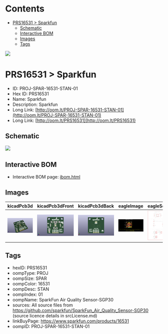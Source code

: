 



Contents
========

* [PRS16531 > Sparkfun](#prs16531--sparkfun)
	* [Schematic](#schematic)
	* [Interactive BOM](#interactive-bom)
	* [Images](#images)
	* [Tags](#tags)
  
![][im]
# PRS16531 > Sparkfun

- ID: PROJ-SPAR-16531-STAN-01
- Hex ID: PRS16531
- Name: Sparkfun
- Description: Sparkfun
- Long Link: [http://oom.lt/PROJ-SPAR-16531-STAN-01](http://oom.lt/PROJ-SPAR-16531-STAN-01)
- Long Link: [http://oom.lt/PRS16531](http://oom.lt/PRS16531)

## Schematic
  
![][schem]
## Interactive BOM

- Interactive BOM page: [ibom.html](https://htmlpreview.github.io/?https://github.com/oomlout/oomlout_OOMP_projects/blob/main/PROJ-SPAR-16531-STAN-01/kicad/bom/ibom.html)

## Images
  
  

|kicadPcb3d|kicadPcb3dFront|kicadPcb3dBack|eagleImage|eagleSchemImage|
| :---: | :---: | :---: | :---: | :---: |
|[![kicadPcb3d](kicadPcb3d_140.png)](kicadPcb3d.png)|[![kicadPcb3dFront](kicadPcb3dFront_140.png)](kicadPcb3dFront.png)|[![kicadPcb3dBack](kicadPcb3dBack_140.png)](kicadPcb3dBack.png)|[![eagleImage](eagleImage_140.png)](eagleImage.png)|[![eagleSchemImage](eagleSchemImage_140.png)](eagleSchemImage.png)|

## Tags

- hexID: PRS16531
- oompType: PROJ
- oompSize: SPAR
- oompColor: 16531
- oompDesc: STAN
- oompIndex: 01
- oompName: SparkFun Air Quality Sensor-SGP30
- sources: All source files from https://github.com/sparkfun/SparkFun_Air_Quality_Sensor-SGP30 (source licence details in srcLicense.md)
- linkBuyPage: https://www.sparkfun.com/products/16531
- oompID: PROJ-SPAR-16531-STAN-01



[im]: kicadPcb3d_450.png
[schem]: eagleSchemImage.png
